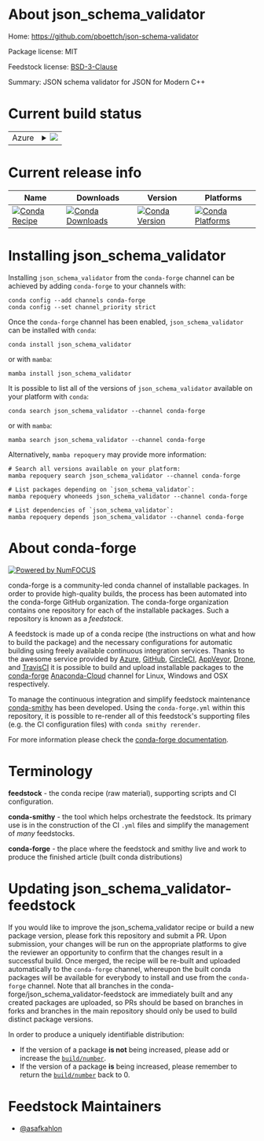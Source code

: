 About json_schema_validator
===========================

Home: https://github.com/pboettch/json-schema-validator

Package license: MIT

Feedstock license: [BSD-3-Clause](https://github.com/conda-forge/json_schema_validator-feedstock/blob/main/LICENSE.txt)

Summary: JSON schema validator for JSON for Modern C++

Current build status
====================


<table>
    
  <tr>
    <td>Azure</td>
    <td>
      <details>
        <summary>
          <a href="https://dev.azure.com/conda-forge/feedstock-builds/_build/latest?definitionId=8879&branchName=main">
            <img src="https://dev.azure.com/conda-forge/feedstock-builds/_apis/build/status/json_schema_validator-feedstock?branchName=main">
          </a>
        </summary>
        <table>
          <thead><tr><th>Variant</th><th>Status</th></tr></thead>
          <tbody><tr>
              <td>linux_64</td>
              <td>
                <a href="https://dev.azure.com/conda-forge/feedstock-builds/_build/latest?definitionId=8879&branchName=main">
                  <img src="https://dev.azure.com/conda-forge/feedstock-builds/_apis/build/status/json_schema_validator-feedstock?branchName=main&jobName=linux&configuration=linux%20linux_64_" alt="variant">
                </a>
              </td>
            </tr><tr>
              <td>osx_64</td>
              <td>
                <a href="https://dev.azure.com/conda-forge/feedstock-builds/_build/latest?definitionId=8879&branchName=main">
                  <img src="https://dev.azure.com/conda-forge/feedstock-builds/_apis/build/status/json_schema_validator-feedstock?branchName=main&jobName=osx&configuration=osx%20osx_64_" alt="variant">
                </a>
              </td>
            </tr><tr>
              <td>win_64</td>
              <td>
                <a href="https://dev.azure.com/conda-forge/feedstock-builds/_build/latest?definitionId=8879&branchName=main">
                  <img src="https://dev.azure.com/conda-forge/feedstock-builds/_apis/build/status/json_schema_validator-feedstock?branchName=main&jobName=win&configuration=win%20win_64_" alt="variant">
                </a>
              </td>
            </tr>
          </tbody>
        </table>
      </details>
    </td>
  </tr>
</table>

Current release info
====================

| Name | Downloads | Version | Platforms |
| --- | --- | --- | --- |
| [![Conda Recipe](https://img.shields.io/badge/recipe-json_schema_validator-green.svg)](https://anaconda.org/conda-forge/json_schema_validator) | [![Conda Downloads](https://img.shields.io/conda/dn/conda-forge/json_schema_validator.svg)](https://anaconda.org/conda-forge/json_schema_validator) | [![Conda Version](https://img.shields.io/conda/vn/conda-forge/json_schema_validator.svg)](https://anaconda.org/conda-forge/json_schema_validator) | [![Conda Platforms](https://img.shields.io/conda/pn/conda-forge/json_schema_validator.svg)](https://anaconda.org/conda-forge/json_schema_validator) |

Installing json_schema_validator
================================

Installing `json_schema_validator` from the `conda-forge` channel can be achieved by adding `conda-forge` to your channels with:

```
conda config --add channels conda-forge
conda config --set channel_priority strict
```

Once the `conda-forge` channel has been enabled, `json_schema_validator` can be installed with `conda`:

```
conda install json_schema_validator
```

or with `mamba`:

```
mamba install json_schema_validator
```

It is possible to list all of the versions of `json_schema_validator` available on your platform with `conda`:

```
conda search json_schema_validator --channel conda-forge
```

or with `mamba`:

```
mamba search json_schema_validator --channel conda-forge
```

Alternatively, `mamba repoquery` may provide more information:

```
# Search all versions available on your platform:
mamba repoquery search json_schema_validator --channel conda-forge

# List packages depending on `json_schema_validator`:
mamba repoquery whoneeds json_schema_validator --channel conda-forge

# List dependencies of `json_schema_validator`:
mamba repoquery depends json_schema_validator --channel conda-forge
```


About conda-forge
=================

[![Powered by
NumFOCUS](https://img.shields.io/badge/powered%20by-NumFOCUS-orange.svg?style=flat&colorA=E1523D&colorB=007D8A)](https://numfocus.org)

conda-forge is a community-led conda channel of installable packages.
In order to provide high-quality builds, the process has been automated into the
conda-forge GitHub organization. The conda-forge organization contains one repository
for each of the installable packages. Such a repository is known as a *feedstock*.

A feedstock is made up of a conda recipe (the instructions on what and how to build
the package) and the necessary configurations for automatic building using freely
available continuous integration services. Thanks to the awesome service provided by
[Azure](https://azure.microsoft.com/en-us/services/devops/), [GitHub](https://github.com/),
[CircleCI](https://circleci.com/), [AppVeyor](https://www.appveyor.com/),
[Drone](https://cloud.drone.io/welcome), and [TravisCI](https://travis-ci.com/)
it is possible to build and upload installable packages to the
[conda-forge](https://anaconda.org/conda-forge) [Anaconda-Cloud](https://anaconda.org/)
channel for Linux, Windows and OSX respectively.

To manage the continuous integration and simplify feedstock maintenance
[conda-smithy](https://github.com/conda-forge/conda-smithy) has been developed.
Using the ``conda-forge.yml`` within this repository, it is possible to re-render all of
this feedstock's supporting files (e.g. the CI configuration files) with ``conda smithy rerender``.

For more information please check the [conda-forge documentation](https://conda-forge.org/docs/).

Terminology
===========

**feedstock** - the conda recipe (raw material), supporting scripts and CI configuration.

**conda-smithy** - the tool which helps orchestrate the feedstock.
                   Its primary use is in the construction of the CI ``.yml`` files
                   and simplify the management of *many* feedstocks.

**conda-forge** - the place where the feedstock and smithy live and work to
                  produce the finished article (built conda distributions)


Updating json_schema_validator-feedstock
========================================

If you would like to improve the json_schema_validator recipe or build a new
package version, please fork this repository and submit a PR. Upon submission,
your changes will be run on the appropriate platforms to give the reviewer an
opportunity to confirm that the changes result in a successful build. Once
merged, the recipe will be re-built and uploaded automatically to the
`conda-forge` channel, whereupon the built conda packages will be available for
everybody to install and use from the `conda-forge` channel.
Note that all branches in the conda-forge/json_schema_validator-feedstock are
immediately built and any created packages are uploaded, so PRs should be based
on branches in forks and branches in the main repository should only be used to
build distinct package versions.

In order to produce a uniquely identifiable distribution:
 * If the version of a package **is not** being increased, please add or increase
   the [``build/number``](https://docs.conda.io/projects/conda-build/en/latest/resources/define-metadata.html#build-number-and-string).
 * If the version of a package **is** being increased, please remember to return
   the [``build/number``](https://docs.conda.io/projects/conda-build/en/latest/resources/define-metadata.html#build-number-and-string)
   back to 0.

Feedstock Maintainers
=====================

* [@asafkahlon](https://github.com/asafkahlon/)

